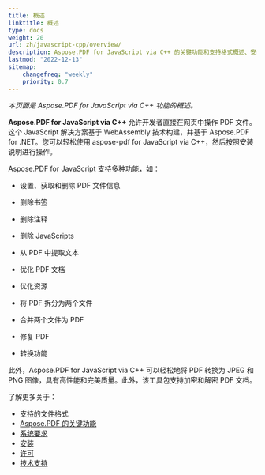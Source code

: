 ```yaml
---
title: 概述
linktitle: 概述
type: docs
weight: 20
url: zh/javascript-cpp/overview/
description: Aspose.PDF for JavaScript via C++ 的关键功能和支持格式概述、安装和许可手册。
lastmod: "2022-12-13"
sitemap:
    changefreq: "weekly"
    priority: 0.7
---
```


_本页面是 Aspose.PDF for JavaScript via C++ 功能的概述。_

**Aspose.PDF for JavaScript via C++** 允许开发者直接在网页中操作 PDF 文件。这个 JavaScript 解决方案基于 WebAssembly 技术构建，并基于 Aspose.PDF for .NET。您可以轻松使用 aspose-pdf for JavaScript via C++，然后按照安装说明进行操作。

Aspose.PDF for JavaScript 支持多种功能，如：

- 设置、获取和删除 PDF 文件信息
- 删除书签
- 删除注释
- 删除 JavaScripts
- 从 PDF 中提取文本
- 优化 PDF 文档
- 优化资源
- 将 PDF 拆分为两个文件
- 合并两个文件为 PDF
- 修复 PDF

- 转换功能

此外，Aspose.PDF for JavaScript via C++ 可以轻松地将 PDF 转换为 JPEG 和 PNG 图像，具有高性能和完美质量。此外，该工具包支持加密和解密 PDF 文档。

了解更多关于：

- [支持的文件格式](/pdf/javascript-cpp/supported-file-formats/)
- [Aspose.PDF 的关键功能](/pdf/javascript-cpp/key-features/)
- [系统要求](/pdf/javascript-cpp/system-requirements/)
- [安装](/pdf/javascript-cpp/installation/)
- [许可](/pdf/javascript-cpp/licensing/)
- [技术支持](/pdf/javascript-cpp/technical-support/)